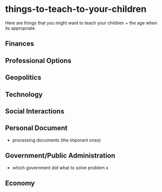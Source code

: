 # things-to-teach-to-your-children
Here are things that you might want to teach your children + the age when its appropriate

## Finances

## Professional Options

## Geopolitics

## Technology

## Social Interactions

## Personal Document
- processing documents (the imporant ones)

## Government/Public Administration
- which government did what to solve problem x

## Economy
